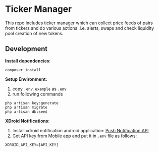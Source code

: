 # Ticker Manager

This repo includes ticker manager which can collect price feeds of pairs from tickers and do various actions .i.e. alerts, swaps and check liquidity pool creation of new tokens.

## Development

**Install dependencies:**
```
composer install 
```

**Setup Environment:**

1. copy `.env.example` as `.env` 
2. run following commands
```
php artisan key:generate
php artisan migrate
php artisan db:seed
```

**XDroid Notifications:**

1. Install xdroid notification android application:
<a href="https://play.google.com/store/apps/details?id=net.xdroid.pn">Push Notification API</a>
2. Get API key from Mobile app and put it in `.env` file as follows: 
```
XDROID_API_KEY=[API_KEY]
```
